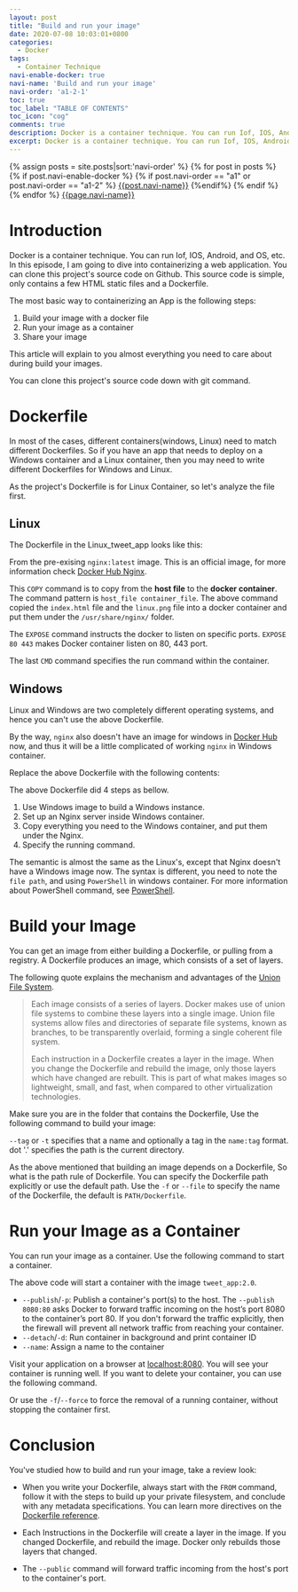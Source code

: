 ```yaml
---
layout: post
title: "Build and run your image"
date: 2020-07-08 10:03:01+0800
categories:
  - Docker
tags:
  - Container Technique
navi-enable-docker: true
navi-name: 'Build and run your image'
navi-order: 'a1-2-1'
toc: true
toc_label: "TABLE OF CONTENTS"
toc_icon: "cog"
comments: true
description: Docker is a container technique. You can run Iof, IOS, Android, and OS, etc. In this episode, I am going to dive into containerizing a web application. You can clone this project's source code on Github. This source code is simple, only contains a few HTML static files and a Dockerfile.
excerpt: Docker is a container technique. You can run Iof, IOS, Android, and OS, etc. In this episode, I am going to dive into containerizing a web application. You can clone this project's source code on Github. This source code is simple, only contains a few HTML static files and a Dockerfile.
---
```

<!--navigation bar-->
<div class='navi-link-container'>
  {% assign posts = site.posts|sort:'navi-order' %}
  {% for post in posts %}
    {% if post.navi-enable-docker %}
        {% if post.navi-order == "a1" or
              post.navi-order == "a1-2" 
        %}
            <a href="{{ site.baseurl }}{{ post.url }}" class='navi-link'>{{post.navi-name}}</a>
        {%endif%}
    {% endif %}
  {% endfor %}
<a class='navi-link' href="">{{page.navi-name}}</a>
</div>
<!--navigation bar-->

# Introduction

Docker is a container technique. You can run Iof, IOS, Android, and OS, etc. In this episode, I am going to dive into containerizing a web application. You can clone this project's source code on Github. This source code is simple, only contains a few HTML static files and a Dockerfile.

The most basic way to containerizing an App is the following steps:
1. Build your image with a docker file
2. Run your image as a container
3. Share your image

This article will explain to you almost everything you need to care about during build your images.  

You can clone this project's source code down with git command.

<script src="https://gist.github.com/voltwu/d0e2509259153461551d0988ade35a2d.js"></script>

# Dockerfile
In most of the cases, different containers(windows, Linux) need to match different Dockerfiles. So if you have an app that needs to deploy on a Windows container and a Linux container, then you may need to write different Dockerfiles for Windows and Linux. 

As the project's Dockerfile is for Linux Container, so let's analyze the file first.
## Linux

The Dockerfile in the Linux_tweet_app looks like this:

<script src="https://gist.github.com/voltwu/b4e2322fe24c4b25ac8de7259443c0f7.js"></script>

From the pre-exising `nginx:latest` image. This is an official image, for more information check [Docker Hub Nginx][1].

This `COPY` command is to copy from the **host file** to the **docker container**. The command pattern is `host_file container_file`. The above command copied the `index.html` file and the `linux.png` file into a docker container and put them under the `/usr/share/nginx/` folder.

The `EXPOSE` command instructs the docker to listen on specific ports. `EXPOSE 80 443` makes Docker container listen on 80, 443 port.

The last `CMD` command specifies the run command within the container.

## Windows
Linux and Windows are two completely different operating systems, and hence you can't use the above Dockerfile.

By the way, `nginx` also doesn't have an image for windows in [Docker Hub][1] now, and thus it will be a little complicated of working `nginx` in Windows container.

Replace the above Dockerfile with the following contents:

<script src="https://gist.github.com/voltwu/e87572144c229e3dcaaa90e953fa8cee.js"></script>

The above Dockerfile did 4 steps as bellow.
1. Use Windows image to build a Windows instance.
2. Set up an Nginx server inside Windows container.
3. Copy everything you need to the Windows container, and put them under the Nginx.
4. Specify the running command.

The semantic is almost the same as the Linux's, except that Nginx doesn't have a Windows image now.  The syntax is different, you need to note the `file path`, and using `PowerShell` in windows container. For more information about PowerShell command, see [PowerShell][3].

# Build your Image
You can get an image from either building a Dockerfile, or pulling from a registry. A Dockerfile produces an image, which consists of a set of layers.

The following quote explains the mechanism and advantages of the [Union File System][5].

<blockquote class="quote">
<p>
Each image consists of a series of layers. Docker makes use of union file systems to combine these layers into a single image. Union file systems allow files and directories of separate file systems, known as branches, to be transparently overlaid, forming a single coherent file system.
</p>
<p>
Each instruction in a Dockerfile creates a layer in the image. When you change the Dockerfile and rebuild the image, only those layers which have changed are rebuilt. This is part of what makes images so lightweight, small, and fast, when compared to other virtualization technologies.
</p>
</blockquote>


Make sure you are in the folder that contains the Dockerfile, Use the following command to build your image:

<script src="https://gist.github.com/voltwu/f4b8bb5a94634f03b067dd9a336fdc0b.js"></script>

`--tag` or `-t` specifies that a name and optionally a tag in the `name:tag` format. dot '.' specifies the path is the current directory.

As the above mentioned that building an image depends on a Dockerfile, So what is the path rule of Dockerfile. You can specify the Dockerfile path explicitly or use the default path. Use the `-f` or `--file` to specify the name of the Dockerfile, the default is `PATH/Dockerfile`.

<script src="https://gist.github.com/voltwu/de8f75ac7c30a50d2f095301e0d9b4c7.js"></script>

# Run your Image as a Container
You can run your image as a container. Use the following command to start a container.

<script src="https://gist.github.com/voltwu/6ff4be245372ded7983c2cc56bf59af6.js"></script>

The above code will start a container with the image `tweet_app:2.0`.
* `--publish`/`-p`: Publish a container's port(s) to the host. The `--publish 8080:80` asks Docker to forward traffic incoming on the host’s port 8080 to the container’s port 80. If you don't forward the traffic explicitly, then the firewall will prevent all network traffic from reaching your container.
* `--detach`/`-d`: Run container in background and print container ID
* `--name`: Assign a name to the container

Visit your application on a browser at [localhost:8080][4]. You will see your container is running well. If you want to delete your container,  you can use the following command.

<script src="https://gist.github.com/voltwu/054a475620bf24bb7d96149c5f617384.js"></script>

Or use the `-f`/`--force` to force the removal of a running container, without stopping the container first.

<script src="https://gist.github.com/voltwu/9df3c4262ec00e2210d1d5c1426a7048.js"></script>

# Conclusion
You've studied how to build and run your image, take a review look:
* When you write your Dockerfile, always start with the `FROM` command, follow it with the steps to build up your private filesystem, and conclude with any metadata specifications. You can learn more directives on the [Dockerfile reference][2].

* Each Instructions in the Dockerfile will create a layer in the image. If you changed Dockerfile, and rebuild the image. Docker only rebuilds those layers that changed.

* The `--public` command will forward traffic incoming from the host's port to the container's port.

[1]: https://hub.docker.com/_/nginx
[2]: https://docs.docker.com/engine/reference/builder/
[3]: https://docs.microsoft.com/en-us/powershell/scripting/how-to-use-docs?view=powershell-7
[4]: http://localhost:8080
[5]: https://en.wikipedia.org/wiki/UnionFS